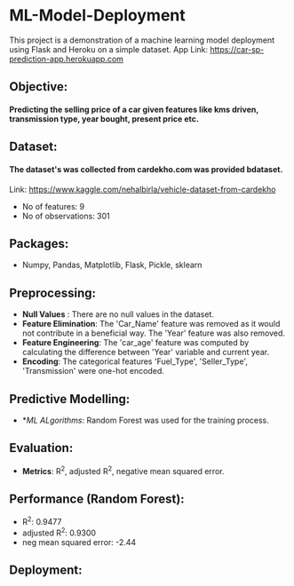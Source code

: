 # ML-Model-Deployment
This project is a demonstration of a machine learning model deployment using Flask and Heroku on a simple dataset.
App Link: https://car-sp-prediction-app.herokuapp.com
## Objective:
#### Predicting the selling price of a car given features like kms driven, transmission type, year bought, present price etc.

## Dataset: 
#### The dataset's was collected from cardekho.com  was provided bdataset.
Link: https://www.kaggle.com/nehalbirla/vehicle-dataset-from-cardekho
* No of features: 9
* No of observations: 301

## Packages:
* Numpy, Pandas, Matplotlib, Flask, Pickle, sklearn

## Preprocessing:
* **Null Values** : There are no null values in the dataset.
* **Feature Elimination**: The 'Car_Name' feature was removed as it would not contribute in a beneficial way. The 'Year' feature was also removed.
* **Feature Engineering**: The 'car_age' feature was computed by calculating the difference between 'Year' variable and current year.
* **Encoding**: The categorical features 'Fuel_Type', 'Seller_Type', 'Transmission' were one-hot encoded.

## Predictive Modelling:
* **ML ALgorithms*: Random Forest was used for the training process.

## Evaluation:
* **Metrics**: R<sup>2</sup>, adjusted  R<sup>2</sup>, negative mean squared error.

## Performance (Random Forest):
* R<sup>2</sup>: 0.9477
* adjusted R<sup>2</sup>: 0.9300
* neg mean squared error:  -2.44

## Deployment: 
